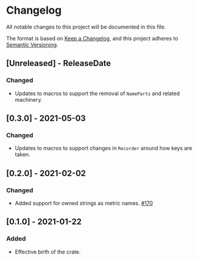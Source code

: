 # Changelog
All notable changes to this project will be documented in this file.

The format is based on [Keep a Changelog](https://keepachangelog.com/en/1.0.0/),
and this project adheres to [Semantic Versioning](https://semver.org/spec/v2.0.0.html).

<!-- next-header -->

## [Unreleased] - ReleaseDate

### Changed
- Updates to macros to support the removal of `NameParts` and related machinery.

## [0.3.0] - 2021-05-03

### Changed
- Updates to macros to support changes in `Recorder` around how keys are taken.

## [0.2.0] - 2021-02-02
### Changed
- Added support for owned strings as metric names. [#170](https://github.com/metrics-rs/metrics/pull/170)

## [0.1.0] - 2021-01-22
### Added
- Effective birth of the crate.
